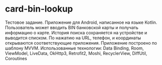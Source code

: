 # card-bin-lookup
Тестовое задание. 
Приложение для Android, написанное на языке Kotlin.
Пользователь может вводить BIN банковской карты и получать информацию о карте. 
История поиска сохраняется на устройстве и выводится списком. 
По нажатию на URL, телефон, и координаты открываются соответствующие приложения.
Приложение построено по шаблону MVVM.
Использованные технологии:
Data Binding, Room, ViewModel, LiveData, OkHttp3, Retrofit2, Moshi, RecyclerView, DiffUtil, Coroutines
